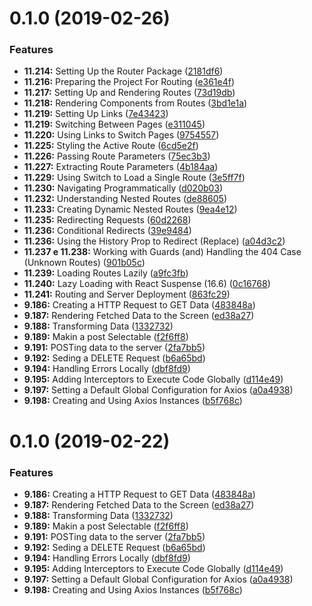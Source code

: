 # 0.1.0 (2019-02-26)


### Features

* **11.214:** Setting Up the Router Package ([2181df6](https://github.com/PedroBarata/react-http-requests/commit/2181df6))
* **11.216:** Preparing the Project For Routing ([e361e4f](https://github.com/PedroBarata/react-http-requests/commit/e361e4f))
* **11.217:** Setting Up and Rendering Routes ([73d19db](https://github.com/PedroBarata/react-http-requests/commit/73d19db))
* **11.218:** Rendering Components from Routes ([3bd1e1a](https://github.com/PedroBarata/react-http-requests/commit/3bd1e1a))
* **11.219:** Setting Up Links ([7e43423](https://github.com/PedroBarata/react-http-requests/commit/7e43423))
* **11.219:** Switching Between Pages ([e311045](https://github.com/PedroBarata/react-http-requests/commit/e311045))
* **11.220:** Using Links to Switch Pages ([9754557](https://github.com/PedroBarata/react-http-requests/commit/9754557))
* **11.225:** Styling the Active Route ([6cd5e2f](https://github.com/PedroBarata/react-http-requests/commit/6cd5e2f))
* **11.226:** Passing Route Parameters ([75ec3b3](https://github.com/PedroBarata/react-http-requests/commit/75ec3b3))
* **11.227:** Extracting Route Parameters ([4b184aa](https://github.com/PedroBarata/react-http-requests/commit/4b184aa))
* **11.229:** Using Switch to Load a Single Route ([3e5ff7f](https://github.com/PedroBarata/react-http-requests/commit/3e5ff7f))
* **11.230:** Navigating Programmatically ([d020b03](https://github.com/PedroBarata/react-http-requests/commit/d020b03))
* **11.232:** Understanding Nested Routes ([de88605](https://github.com/PedroBarata/react-http-requests/commit/de88605))
* **11.233:** Creating Dynamic Nested Routes ([9ea4e12](https://github.com/PedroBarata/react-http-requests/commit/9ea4e12))
* **11.235:** Redirecting Requests ([60d2268](https://github.com/PedroBarata/react-http-requests/commit/60d2268))
* **11.236:** Conditional Redirects ([39e9484](https://github.com/PedroBarata/react-http-requests/commit/39e9484))
* **11.236:** Using the History Prop to Redirect (Replace) ([a04d3c2](https://github.com/PedroBarata/react-http-requests/commit/a04d3c2))
* **11.237 e 11.238:** Working with Guards (and) Handling the 404 Case (Unknown Routes) ([901b05c](https://github.com/PedroBarata/react-http-requests/commit/901b05c))
* **11.239:** Loading Routes Lazily ([a9fc3fb](https://github.com/PedroBarata/react-http-requests/commit/a9fc3fb))
* **11.240:** Lazy Loading with React Suspense (16.6) ([0c16768](https://github.com/PedroBarata/react-http-requests/commit/0c16768))
* **11.241:** Routing and Server Deployment ([863fc29](https://github.com/PedroBarata/react-http-requests/commit/863fc29))
* **9.186:** Creating a HTTP Request to GET Data ([483848a](https://github.com/PedroBarata/react-http-requests/commit/483848a))
* **9.187:** Rendering Fetched Data to the Screen ([ed38a27](https://github.com/PedroBarata/react-http-requests/commit/ed38a27))
* **9.188:** Transforming Data ([1332732](https://github.com/PedroBarata/react-http-requests/commit/1332732))
* **9.189:** Makin a post Selectable ([f2f6ff8](https://github.com/PedroBarata/react-http-requests/commit/f2f6ff8))
* **9.191:** POSTing data to the server ([2fa7bb5](https://github.com/PedroBarata/react-http-requests/commit/2fa7bb5))
* **9.192:** Seding a DELETE Request ([b6a65bd](https://github.com/PedroBarata/react-http-requests/commit/b6a65bd))
* **9.194:** Handling Errors Locally ([dbf8fd9](https://github.com/PedroBarata/react-http-requests/commit/dbf8fd9))
* **9.195:** Adding Interceptors to Execute Code Globally ([d114e49](https://github.com/PedroBarata/react-http-requests/commit/d114e49))
* **9.197:** Setting a Default Global Configuration for Axios ([a0a4938](https://github.com/PedroBarata/react-http-requests/commit/a0a4938))
* **9.198:** Creating and Using Axios Instances ([b5f768c](https://github.com/PedroBarata/react-http-requests/commit/b5f768c))



# 0.1.0 (2019-02-22)


### Features

* **9.186:** Creating a HTTP Request to GET Data ([483848a](https://github.com/PedroBarata/react-http-requests/commit/483848a))
* **9.187:** Rendering Fetched Data to the Screen ([ed38a27](https://github.com/PedroBarata/react-http-requests/commit/ed38a27))
* **9.188:** Transforming Data ([1332732](https://github.com/PedroBarata/react-http-requests/commit/1332732))
* **9.189:** Makin a post Selectable ([f2f6ff8](https://github.com/PedroBarata/react-http-requests/commit/f2f6ff8))
* **9.191:** POSTing data to the server ([2fa7bb5](https://github.com/PedroBarata/react-http-requests/commit/2fa7bb5))
* **9.192:** Seding a DELETE Request ([b6a65bd](https://github.com/PedroBarata/react-http-requests/commit/b6a65bd))
* **9.194:** Handling Errors Locally ([dbf8fd9](https://github.com/PedroBarata/react-http-requests/commit/dbf8fd9))
* **9.195:** Adding Interceptors to Execute Code Globally ([d114e49](https://github.com/PedroBarata/react-http-requests/commit/d114e49))
* **9.197:** Setting a Default Global Configuration for Axios ([a0a4938](https://github.com/PedroBarata/react-http-requests/commit/a0a4938))
* **9.198:** Creating and Using Axios Instances ([b5f768c](https://github.com/PedroBarata/react-http-requests/commit/b5f768c))



